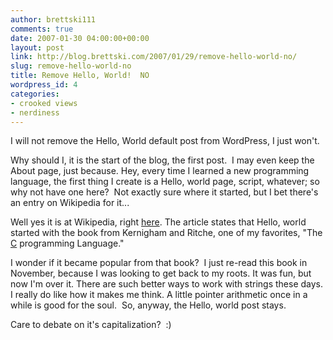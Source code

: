 ```yaml
---
author: brettski111
comments: true
date: 2007-01-30 04:00:00+00:00
layout: post
link: http://blog.brettski.com/2007/01/29/remove-hello-world-no/
slug: remove-hello-world-no
title: Remove Hello, World!  NO
wordpress_id: 4
categories:
- crooked views
- nerdiness
---
```


I will not remove the Hello, World default post from WordPress, I just won't.

Why should I, it is the start of the blog, the first post.   I may even keep the About page, just because.  Hey, every time I learned a new programming language, the first thing I create is a Hello, world page, script, whatever; so why not have one here?   Not exactly sure where it started, but I bet there's an entry on Wikipedia for it...

Well yes it is at Wikipedia, right [here](http://en.wikipedia.org/wiki/Hello%2C_world).  The article states that Hello, world started with the book from Kernigham and Ritche, one of my favorites, "The [C](http://cm.bell-labs.com/cm/cs/cbook/) programming Language."

I wonder if it became popular from that book?   I just re-read this book in November, because I was looking to get back to my roots.  It was fun, but now I'm over it.  There are such better ways to work with strings these days.  I really do like how it makes me think.  A little pointer arithmetic once in a while is good for the soul.   So, anyway, the Hello, world post stays.

Care to debate on it's capitalization?  :)
